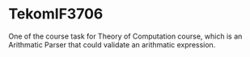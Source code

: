 # TekomIF3706
One of the course task for Theory of Computation course, which is an Arithmatic Parser that could validate an arithmatic expression.
